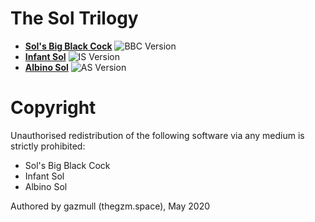 # The Sol Trilogy
- [**Sol's Big Black Cock**](bbc/README.md) ![BBC Version](https://img.shields.io/badge/BBC-v0.10.0-orange)
- [**Infant Sol**](is/README.md) ![IS Version](https://img.shields.io/badge/IS-v0.7.0-orange)
- [**Albino Sol**](as/README.md) ![AS Version](https://img.shields.io/badge/AS-v0.1.0-A6C2E6)

# Copyright
Unauthorised redistribution of the following software via any medium is strictly prohibited:
 - Sol's Big Black Cock
 - Infant Sol
 - Albino Sol

Authored by gazmull (thegzm.space), May 2020
